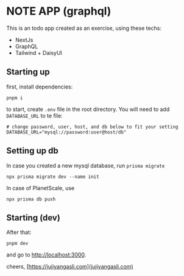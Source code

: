 # NOTE APP (graphql)

This is an todo app created as an exercise, using these techs:

- NextJs
- GraphQL
- Tailwind + DaisyUI

## Starting up
first, install dependencies:
```
pnpm i
```


to start, create `.env` file in the root directory.
You will need to add `DATABASE_URL` to te file:
```
# change password, user, host, and db below to fit your setting
DATABASE_URL="mysql://password:user@host/db"
```

## Setting up db
In case you created a new mysql database, run `prisma migrate`
```
npx prisma migrate dev --name init
```

In case of PlanetScale, use 
```
npx prisma db push
```

## Starting (dev)
After that:
```
pnpm dev
```

and go to [http://localhost:3000](http://localhost:3000).

cheers, [https://jujiyangasli.com](jujiyangasli.com)
